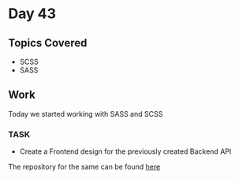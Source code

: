 # Day 43

## Topics Covered

- SCSS
- SASS

## Work

Today we started working with SASS and SCSS

### TASK

- Create a Frontend design for the previously created Backend API

The repository for the same can be found [here](https://github.com/ash0306/Genspark-Training/tree/master/Day%20043%20-%20June%2010/Coffee%20Store%20Application)